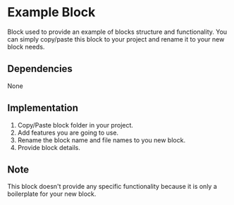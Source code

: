 # Example Block

Block used to provide an example of blocks structure and functionality. You can simply copy/paste this block to your project and rename it to your new block needs.

## Dependencies

None

## Implementation

1. Copy/Paste block folder in your project.
2. Add features you are going to use.
3. Rename the block name and file names to you new block.
4. Provide block details.

## Note

This block doesn't provide any specific functionality because it is only a boilerplate for your new block.
